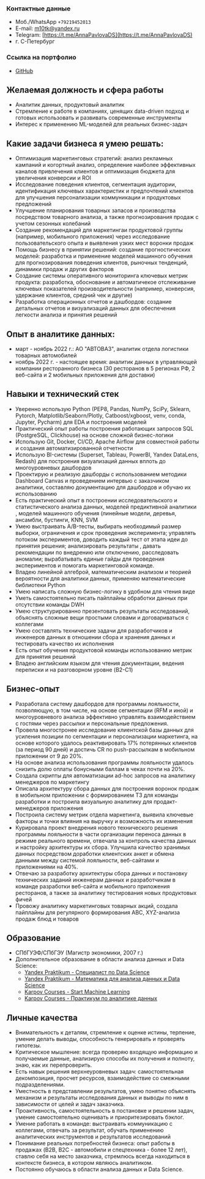 ### Контактные данные
- Моб./WhatsApp `+79219452013`
- E-mail: [m10tk@yandex.ru](mailto:m10tk@yandex.ru)
- Telegram: [https://t.me/AnnaPavlovaDS](https://t.me/AnnaPavlovaDS)
- г. С-Петербург

### Ссылка на портфолио

- [GitHub](https://github.com/annapavlovads/DA_portfolio)

## Желаемая должность и сфера работы

- Аналитик данных, продуктовый аналитик 
- Стремление к работе в компаниях, ценящих data-driven подход и готовых использовать и развивать современные инструменты
- Интерес к применению ML-моделей для реальных бизнес-задач
    
## Какие задачи бизнеса я умею решать:

- Оптимизация маркетинговых стратегий: анализ рекламных кампаний и когортный анализ, определение наиболее эффективных каналов привлечения клиентов и оптимизация бюджета для увеличения конверсии и ROI
- Исследование поведения клиентов, сегментация аудитории, идентификация ключевых характеристик и предпочтений клиентов для улучшения персонализации коммуникации и продуктовых предложений
- Улучшение планирования товарных запасов и производства посредством товарного анализа, а также прогнозирования продаж с учетом сезонных колебаний
- Создание рекомендаций для маркетингаи продуктовой группы (например, мобильного приложения) через исследование пользовательского опыта и выявления узких мест воронки продаж
- Помощь бизнесу в принятии решений: создание прогностических моделей: разработка и применение моделей машинного обучения для прогнозирования поведения клиентов, рыночных тенденций, динамики продаж и других факторов
- Создание системы оперативного мониторинга ключевых метрик продукта: разработка, обоснование и автоматичекое отслеживание ключевых показателей производительности (например, конверсия, удержание клиентов, средний чек и другие)
- Разработка операционных отчетов и дашбордов: создание детальных отчетов и визуализаций данных для обеспечения легкости анализа и принятия решений 

## Опыт в аналитике данных:

- март - ноябрь 2022 г.: АО "АВТОВАЗ", аналитик отдела логистики товарных автомобилей
- ноябрь 2022 г. - настоящее время: аналитик данных в управляющей компании ресторанного бизнеса (30 ресторанов в 5 регионах РФ, 2 веб-сайта и 2 мобильных приложения для доставки)
    
## Навыки и технический стек

- Уверенно использую Python (PEP8, Pandas, NumPy, SciPy, Sklearn, Pytorch, Matplotlib/Seaborn/Plotly, Catboost/xgboost, venv, conda, Jupyter, Pycharm) для EDA и построения моделей 
- Практический опыт работы построения работающих запросов SQL (PostgreSQL, Clickhouse) на основе сложной бизнес-логики
- Использую Git, Docker, CI/CD, Apache Airflow для совместной работы и создания автоматизированной отчетности
- Использую BI-системы (Superset, Tableau, PowerBI, Yandex DataLens, Redash) для построения визуализаций данных вплоть до многоуровневых дашбордов 
- Проектирую и реализую дашборды с использованием методики Dashboard Canvas и проведением интервью с заказчиком аналитики, составляю документацию для дашбордов и обучаю их использованию
- Есть практический опыт в построении исследовательского и статистического анализа данных, моделей предиктивной аналитики , моделей машинного обучения (линейные модели, деревья, ансамбли, бустинги, KNN, SVM
- Умею выстраивать A/B-тесты, выбирать необходимый размер выборки, ограничения и срок проведения эксперимента; управлять потоком экспериментов, доводить каждый тест от этапа идеи до принятия решения; анализировать результаты , давать рекомендации по внедрению или отключению, расследовать аномалии; вырабатывать единые гайды для проведения экспериментов и помогать маркетинговой команде. 
- Владею линейной алгеброй, математическим анализом и теорией вероятности для аналитики данных, применяю математические библиотеки Python
- Умею написать сложную бизнес-логику в удобном для чтения виде
- Уметь самостоятельно писать пайплайны обработки данных при отсутствии команды DWH
- Умею структурированно презентовать результаты исследований, объяснять сложные вещи простыми словами и договариваться с коллегами
- Умею составлять технические задачи для разработчиков и инженеров данных в отношении сбора и хранения данных и тестировать качество их исполнения
- Есть опыт обучения продуктовой команды использованию метрик для принятия решений
- Владею английским языком для чтения документации, ведения переписки и на разговорном уровне (B2-C1) 

## Бизнес-опыт

- Разработала систему дашбордов для программы лояльности, позволяющую, в том числе, на основе сегментации (RFM и иной) и многоуровневого анализа эффективно управлять взаимодействием с гостями через рассылки и персональные предложения.
- Провела многостронее исследование клиентской базы данных для усиления позиции по сегментации и персонализации маркетинга, на основе которого удалось реактивировать 17% потерянных клиентов (за период 90 дней) и достичь CR по push-рассылкам в мобильном приложении от 9 до 20%. 
- На основе анализа использования программы лояльности удалось снизить долю оплаты бонусными баллам в чеках почти на 20%. 
- Создала скрипты для автоматизации ad-hoc запросов на аналитику менеджеров по маркетингу
- Описала архитектуру сбора данных для построения воронок продаж в мобильном приложении с формированием ТЗ для команды разработки и построила визуальную аналитику для продакт-менеджеров приложения
- Построила систему метрик отдела маркетинга, выявила ключевые факторы и точки влияния на выручку и возможность их изменения
- Курировала проект внедрения нового технического решения программы лояльности в части организации переноса данных в режиме реального времени, отвечала за контроль качества данных и настройку архитектуры их сбора. Улучшила качество хранимых данных посредством доработки клиентских анкет и обмена данными между системой лояльности, веб-сайтами и приложениями на 40%.
- Отвечаю за разработку архитектуры сбора данных и постановку технических заданий инженерам данных и разработчикам в команде разработки веб-сайта и мобильного приложения ресторанов, а также за аналитику тестирования новых продуктовых фичей
- Провожу аналитику маркетинговых товарных акций, создала пайплайны для регулярного формирования ABC, XYZ-анализа продаж блюд и товаров 
  

## Образование 

- СПбГУЭФ/СПбГЭУ (Магистр экономики, 2007 г.)
- Дополнительное образование в области анализа данных и Data Science:
    - [Yandex Praktikum - Специалист по Data Science](https://drive.google.com/file/d/14KGYoyjqFNbdTbnrFKWjXno6b6C6BwF7/view?usp=drive_link)
    - [Yandex Praktikum - Математика для анализа данных и Data Science](https://drive.google.com/file/d/1u7n1LtuBNKsclhvaB0e--oGOUz8bry3B/view?usp=drive_link)
    - [Karpov Courses - Start Machine Learning](https://drive.google.com/file/d/1OZ_Q6VyjClg9x69aRg2XTpcoq_EvdAt_/view?usp=drive_link)
    - [Karpov Courses - Практикум по аналитике данных](https://drive.google.com/file/d/1a9dKDEVsUSPcHWEGoP4KH4qLlIkSvObN/view?usp=drive_link)
    

## Личные качества

- Внимательность к деталям, стремление к оценке истины, терпение, умение делать выводы, способность генерировать и проверять гипотезы.
- Критическое мышление: всегда проверяю входящую информацию и получаемые данные, анализирую способы их получения и полноту, знаю, как их перепроверить.
- Есть навык решения верхнеуровневых задач: самостоятельная  декомпозиция, просчет ресурсов, взаимодействие со смежными  подразделениями.
- Уместность в представлении результатов, умею понятно объяснять механизм и результаты исследования данных и выводы по ним в зависимости от целей и задач заказчика.
- Проактивность, самостоятельность в постановке и решении задач, умение самостоятельно оценивать и приоритезировать бэклог.
- Умение работать в команде: выстраивать коммуникацию с коллегами, отвечать за результат, обучать применению аналитических инструментов и результатов исследований
- Понимание реальных потребностей бизнеса: опыт работы в продажах (B2B, B2C - автомобили и спецтехника - более 12 лет), ставлю себя на место заказчика, стремлюсь всегда находиться в контексте бизнеса, в котором являюсь аналитиком.
- Постоянно обучаюсь в области анализа данных и Data Science.
